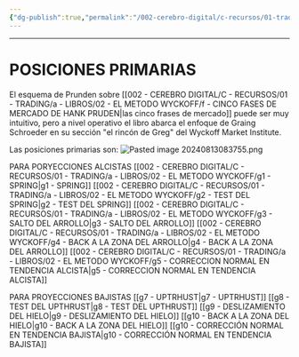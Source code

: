 ```yaml
---
{"dg-publish":true,"permalink":"/002-cerebro-digital/c-recursos/01-trading/a-libros/02-el-metodo-wyckoff/g-posiciones-primarias/"}
---
```


---
# POSICIONES PRIMARIAS
El esquema de Prunden sobre [[002 - CEREBRO DIGITAL/C - RECURSOS/01 - TRADING/a - LIBROS/02 - EL METODO WYCKOFF/f - CINCO FASES DE MERCADO DE HANK PRUDEN\|las cinco frases de mercado]] puede ser muy intuitivo, pero a nivel operativo el libro abarca el enfoque de Graing Schroeder en su sección "el rincón de Greg" del Wyckoff Market Institute.

Las posiciones primarias son:
![Pasted image 20240813083755.png](/img/user/900%20-%20ANEXO/Pasted%20image%2020240813083755.png)

PARA PORYECCIONES ALCISTAS
[[002 - CEREBRO DIGITAL/C - RECURSOS/01 - TRADING/a - LIBROS/02 - EL METODO WYCKOFF/g1 - SPRING\|g1 - SPRING]]
[[002 - CEREBRO DIGITAL/C - RECURSOS/01 - TRADING/a - LIBROS/02 - EL METODO WYCKOFF/g2 - TEST DEL SPRING\|g2 - TEST DEL SPRING]]
[[002 - CEREBRO DIGITAL/C - RECURSOS/01 - TRADING/a - LIBROS/02 - EL METODO WYCKOFF/g3 - SALTO DEL ARROLLO\|g3 - SALTO DEL ARROLLO]]
[[002 - CEREBRO DIGITAL/C - RECURSOS/01 - TRADING/a - LIBROS/02 - EL METODO WYCKOFF/g4 - BACK A LA ZONA DEL ARROLLO\|g4 - BACK A LA ZONA DEL ARROLLO]]
[[002 - CEREBRO DIGITAL/C - RECURSOS/01 - TRADING/a - LIBROS/02 - EL METODO WYCKOFF/g5 - CORRECCION NORMAL EN TENDENCIA ALCISTA\|g5 - CORRECCION NORMAL EN TENDENCIA ALCISTA]]

PARA PROYECCIONES BAJISTAS
[[g7 - UPTRHUST\|g7 - UPTRHUST]]
[[g8 - TEST DEL UPTHRUST\|g8 - TEST DEL UPTHRUST]]
[[g9 - DESLIZAMIENTO DEL HIELO\|g9 - DESLIZAMIENTO DEL HIELO]]
[[g10 - BACK A LA ZONA DEL HIELO\|g10 - BACK A LA ZONA DEL HIELO]]
[[g10 - CORRECCIÓN NORMAL EN TENDENCIA BAJISTA\|g10 - CORRECCIÓN NORMAL EN TENDENCIA BAJISTA]]